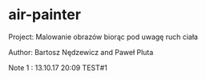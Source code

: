 # air-painter

Project: Malowanie obrazów biorąc pod uwagę ruch ciała

Author: Bartosz Nędzewicz and Paweł Pluta

Note 1 : 13.10.17 20:09 TEST#1